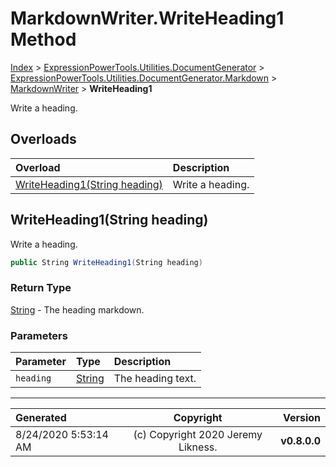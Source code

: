 ﻿# MarkdownWriter.WriteHeading1 Method

[Index](../index.md) > [ExpressionPowerTools.Utilities.DocumentGenerator](ExpressionPowerTools.Utilities.DocumentGenerator.a.md) > [ExpressionPowerTools.Utilities.DocumentGenerator.Markdown](ExpressionPowerTools.Utilities.DocumentGenerator.Markdown.n.md) > [MarkdownWriter](ExpressionPowerTools.Utilities.DocumentGenerator.Markdown.MarkdownWriter.cs.md) > **WriteHeading1**

Write a heading.

## Overloads

| Overload | Description |
| :-- | :-- |
| [WriteHeading1(String heading)](#writeheading1string-heading) | Write a heading. |
## WriteHeading1(String heading)

Write a heading.

```csharp
public String WriteHeading1(String heading)
```

### Return Type

 [String](https://docs.microsoft.com/dotnet/api/system.string)  - The heading markdown.

### Parameters

| Parameter | Type | Description |
| :-- | :-- | :-- |
| `heading` | [String](https://docs.microsoft.com/dotnet/api/system.string) | The heading text. |



---

| Generated | Copyright | Version |
| :-- | :-: | --: |
| 8/24/2020 5:53:14 AM | (c) Copyright 2020 Jeremy Likness. | **v0.8.0.0** |
